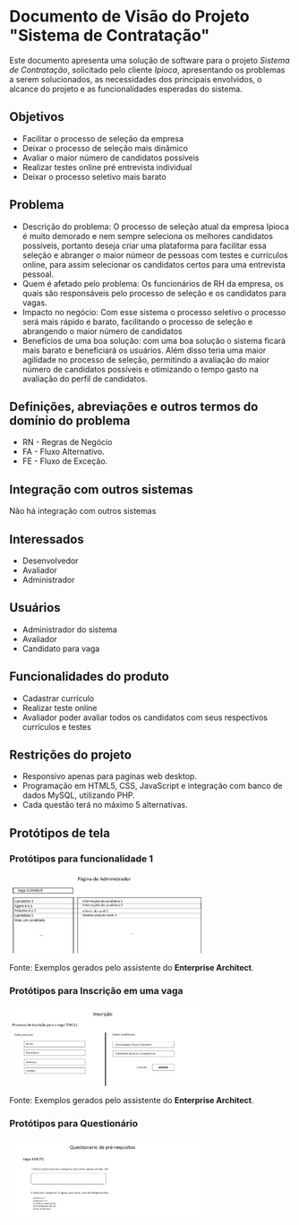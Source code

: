 # Documento de Visão do Projeto "Sistema de Contratação"

Este documento apresenta uma solução de software para o projeto *Sistema de Contratação*, solicitado pelo cliente *Ipioca*, 
apresentando os problemas a serem solucionados, as necessidades dos principais envolvidos, o alcance do projeto e as funcionalidades esperadas do sistema.

## Objetivos

* Facilitar o processo de seleção da empresa
* Deixar o processo de seleção mais dinâmico
* Avaliar o maior número de candidatos possíveis
* Realizar testes online pré entrevista individual
* Deixar o processo seletivo mais barato

## Problema

* Descrição do problema: O processo de seleção atual da empresa Ipioca é muito demorado e nem sempre seleciona os melhores candidatos possiveis, portanto deseja criar uma plataforma para facilitar essa seleção e abranger o maior númeor de pessoas com testes e currículos online, para assim selecionar os candidatos certos para uma entrevista pessoal.
* Quem é afetado pelo problema: Os funcionários de RH da empresa, os quais são responsáveis pelo processo de seleção e os candidatos para vagas.
* Impacto no negócio: Com esse sistema o processo seletivo o processo será mais rápido e barato, facilitando o processo de seleção e abrangendo o maior número de candidatos
* Benefícios de uma boa solução: com uma boa solução o sistema ficará mais barato e beneficiará os usuários. Além disso teria uma maior agilidade no processo de seleção, permitindo a avaliação do maior número de candidatos possíveis e otimizando o tempo gasto na avaliação do perfil de candidatos. 

## Definições, abreviações e outros termos do domínio do problema

* RN - Regras de Negócio
* FA - Fluxo Alternativo.
* FE - Fluxo de Exceção.

## Integração com outros sistemas

Não há integração com outros sistemas
 
## Interessados

* Desenvolvedor
* Avaliador
* Administrador

## Usuários

* Administrador do sistema 
* Avaliador
* Candidato para vaga

## Funcionalidades do produto

* Cadastrar currículo
* Realizar teste online
* Avaliador poder avaliar todos os candidatos com seus respectivos currículos e testes

## Restrições do projeto

* Responsivo apenas para paginas web desktop.
* Programação em HTML5, CSS, JavaScript e integração com banco de dados MySQL, utilizando PHP.
* Cada questão terá no máximo 5 alternativas.

## Protótipos de tela

### Protótipos para funcionalidade 1

<img src="admin.jpeg" width="350"/>

Fonte: Exemplos gerados pelo assistente do **Enterprise Architect**.

### Protótipos para Inscrição em uma vaga

<img src="inscricao.jpeg" width="350"/>

Fonte: Exemplos gerados pelo assistente do **Enterprise Architect**.

### Protótipos para Questionário

<img src="question.jpeg" width="350"/>

